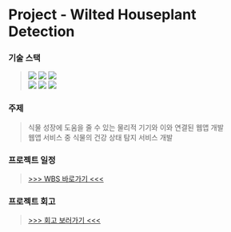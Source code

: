 # Project - Wilted Houseplant Detection

### 기술 스택
> <img src="https://img.shields.io/badge/PyTorch-EE4C2C?style=flat-square&logo=PyTorch&logoColor=white"> <img src="https://img.shields.io/badge/YOLO-00FFFF?style=flat-square&logo=YOLO&logoColor=white"> <img src="https://img.shields.io/badge/Google Colab-F9AB00?style=flat-square&logo=Google Colab&logoColor=white">
> <br> <img src="https://img.shields.io/badge/Python-3776AB?style=flat-square&logo=Python&logoColor=white"> <img src="https://img.shields.io/badge/Django-092E20?style=flat-square&logo=Django&logoColor=white">  <img src="https://img.shields.io/badge/Visual Studio Code-007ACC?style=flat-square&logo=Visual Studio Code&logoColor=white">

### 주제
> 식물 성장에 도움을 줄 수 있는 물리적 기기와 이와 연결된 웹앱 개발
> <br> 웹앱 서비스 중 식물의 건강 상태 탐지 서비스 개발

### 프로젝트 일정
> [>>> WBS 바로가기 <<<](https://docs.google.com/spreadsheets/d/1fMI0zRGw3pr7PJeak5cVxPyb6y7mVqiGhJyblehId4Y/edit#gid=1115838130)

### 프로젝트 회고
> [>>> 회고 보러가기 <<<](https://gdsc-ewha.notion.site/8b9d475a3c384192b4b2b50dde9d53cb)
